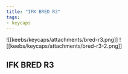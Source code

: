 ```yaml
---
title: "IFK BRED R3"
tags:
- keycaps 
---
```


![[keebs/keycaps/attachments/bred-r3.png]]
![[keebs/keycaps/attachments/bred-r3-2.png]]

## IFK BRED R3
